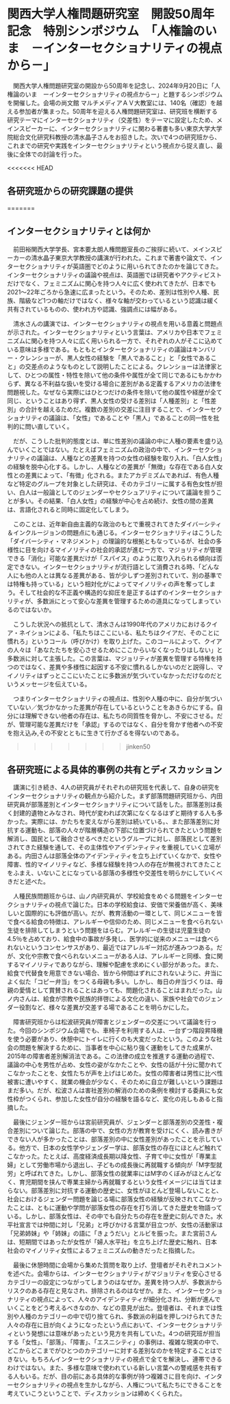 # 関西大学人権問題研究室　開設50周年記念　特別シンポジウム　「人権論のいま　－インターセクショナリティの視点から－」



　関西大学人権問題研究室の開設から50周年を記念し、2024年9月20日に「人権論のいま　ーインターセクショナリティの視点からー」と題するシンポジウムを開催した。会場の尚文館 マルチメディアＡＶ大教室には、140名（確認）を越える参加者が集まった。50周年を迎える人権問題研究室は、研究班を横断する研究テーマにインターセクショナリティ（交差性）をテーマに設定したため、メインスピーカーに、インターセクショナリティに関わる著書も多い東京大学大学院総合文化研究科教授の清水晶子さんをお招きした。次いで4つの研究班から、これまでの研究や実践をインターセクショナリティという視点から捉え直し、最後に全体での討論を行った。

<<<<<<< HEAD
## 各研究班からの研究課題の提供
=======


## インターセクショナリティとは何か

　前田裕関西大学学長、宮本要太朗人権問題室長のご挨拶に続いて、メインスピーカーの清水晶子東京大学教授の講演が行われた。これまで著書や論文で、インターセクショナリティが英語圏でどのように用いられてきたのかを論じてきた。インターセクショナリティの議論や視点は、英語圏では研究者やアクティビストだけでなく、フェミニズムに関心を持つ人々に広く使われてきたが、日本でも2021〜22年ごろから急速に広まったという。そのため、差別は性別や人種、民族、階級など1つの軸だけではなく、様々な軸が交わっているという認識は緩く共有されているものの、使われ方や認識、強調点には幅がある。

　清水さんの講演では、インターセクショナリティの視点を用いる意義と問題点が示された。インターセクショナリティという言葉は、アメリカや日本でフェミニズムに関心を持つ人々に広く用いられる一方で、それぞれの人がそこに込めている意味は多様である。もともとインターセクショナリティの議論はキンバリー・クレンショーが、黒人女性の経験を「黒人であること」と「女性であること」の交差点のようなものとして説明したことによる。クレンショーは法律家として、ひとつの属性・特性を除いて他の条件や属性が全て同じであるにもかかわらず、異なる不利益な扱いを受ける場合に差別がある定義するアメリカの法律を問題視した。なぜなら実際にはひとつだけの条件を除いて他の属性や経歴が全て同じ、ということはあり得ず、黒人女性の受ける差別は「人種差別」と「性差別」の合計を越えるためだ。複数の差別の交差に注目することで、インターセクショナリティの議論は、「女性」であることや「黒人」であることの同一性を批判的に問い直していく。

　だが、こうした批判的態度とは、単に性差別の議論の中に人種の要素を盛り込んでいくことではない。たとえばフェミニズムの政治の中で、インターセクショナリティの議論は、人種などの差異を持つの女性の経験を取り入れ、「白人女性」の経験を脱中心化する。しかし、人種などの差異が「無徴」な存在である白人女性との差異によって、「有徴」化される。またアカデミズムであれば、有色人種など特定のグループを対象とした研究は、そのカテゴリーに属する有色女性が担い、白人は一般論としてのジェンダーやセクシュアリティについて議論を担うことが多い。その結果、「白人女性」の経験が中心を占め続け、女性の間の差異は、言語化されると同時に固定化してしまう。

　このことは、近年新自由主義的な政治のもとで重視されてきたダイバーシティ＆インクルージョンの問題点にも通じる。インターセクショナリティはこうした「ダイバーシティ・マネジメント」の理論的な根拠ともなっているが、社会の多様性に目を向けるマイノリティの社会的承認が進む一方で、マジョリティが管理できる「消化」可能な差異だけが「スパイス」のように取り入れられる傾向は否定できない。インターセクショナリティが流行語として消費される時、「どんな人にも他の人とは異なる差異がある、皆が少しずつ差別されていて、別の基準では特権も持っている」という相対化がによってマイノリティの声を奪ってしまう。そして社会的な不正義や構造的な抑圧を是正するはずのインターセクショナリティが、多数派にとって安心な差異を管理するための道具になってしまっているのではないか。

　こうした状況への抵抗として、清水さんは1990年代のアメリカにおけるクイア・ネイションによる、「私たちはここにいる、私たちはクイアだ、そのことに慣れろ」というコール（呼びかけ）を取り上げた。このコールによって、クイアの人々は「あなたたちを安心させるためにここからいなくなったりはしない」と多数派に対して主張した。この言葉は、マジョリティが差異を管理する特権を持つのではなく、差異や多様性に起因する不安に慣れるしかないのだと説得し、マイノリティはずっとここにいたことに多数派が気づいていなかっただけなのだというメッセージを伝えている。

　つまりインターセクショナリティの視点は、性別や人種の中に、自分が気づいていない／気づかなかった差異が存在しているということをあきらかにする。自分には理解できない他者の存在は、私たちの同質性を脅かし、不安にさせる。だが、管理可能な差異だけを「承認」するのではなく、自分を脅かす他者への不安を抱え込み,その不安とともに生きて行かざるを得ないのである。
>>>>>>> jinken50



## 各研究班による具体的事例の共有とディスカッション

　講演に引き続き、4人の研究員がそれぞれの研究班を代表して、自身の研究をインターセクショナリティの観点から紹介した。まず部落問題研究班から、内田研究員が部落差別とインターセクショナリティについて話をした。部落差別は長く封建的遺物とみなされ、時代が変われば次第になくなるはずと期待する人も多かった。実際には、かたちを変えながら差別は続いている。、また部落差別に対抗する運動も、部落の人々が階層構造の下部に位置づけられてきたという問題を解消し、国民として融合させるべきだというグループに対し、部落民として差別されてきた経験を通して、その主体性やアイデンティティを重視していく立場がある。内田さんは部落全体のアイデンティティを立ち上げていくなかで、女性や障害、性的マイノリティなど、多様な経験を持つ人の存在が無視されてきたことをふまえ、いないことになっている部落の多様性や交差性を明らかにしていくべきだと述べた。

　人種民族問題班からは、山ノ内研究員が、学校給食をめぐる問題をインターセクショナリティの視点で論じた。日本の学校給食は、安価で栄養価が高く、美味しいと国際的にも評価が高い。だが、教育活動の一環として、同じメニューを皆で食べる給食の特徴は、アレルギーや信仰のため、同じメニューを食べられない生徒を排除してしまうという問題をはらむ。アレルギーの生徒は児童生徒の4.5％を占めており、給食中の事故が多発し、医学的に従来のメニューは食べられないというコンセンサスがあり、最近ではアレルギー対応が進みつつある。だが、文化や宗教で食べられないメニューがある人は、アレルギーと同様、食に関するマイノリティでありながら、理解や配慮を求めにくい部分があった。また、給食で代替食を用意できない場合、皆から仲間はずれにされないように、弁当によく似た「コピー弁当」をつくる母親も多い。しかし、毎日の弁当づくりは、母親の愛情として賞賛されることはあっても、問題化されることはまれだった。山ノ内さんは、給食が宗教や民族的拝啓による文化の違い、家族や社会でのジェンダー役割など、様々な差異が交差する場であることを明らかにした。

　障害研究班からは松波研究員が障害とジェンダーの交差について議論を行った。今回のシンポジウム会場でも、車椅子を利用する人は、一台ずつ階段昇降機を使う必要があり、休憩中にトイレに行くのも大変だったという。このような社会の問題を解決するために、当事者を中心に粘り強く運動をしてきた成果が、2015年の障害者差別解消法である。この法律の成立を推進する運動の過程で、議論の中心を男性が占め、女性の姿がなかたことや、女性の話が十分に聞かれてこなかったことを、女性たちが声を上げはじめた。女性の障害者は男性に比べ性被害に遭いやすく、就業の機会が少なく、そのために自立が難しいという課題はまだ多い。だが、松波さんは害社差別の解消のための条例を検討する委員にも女性枠がつくられ、参加した女性が自分の経験を語るなど、変化の兆しもあると指摘した。

　最後にジェンダー班からは宮前研究員が、ジェンダーと部落差別の交差性・複合差別について論じた。部落の中で、女性の方が教育を受けにくく、読み書きができない人が多かったことは、部落差別の中に女性差別があったことを示している。他方で、日本の女性学やジェンダー学は、部落女性の存在にほとんど触れてこなかった。たとえば、高度経済成長期以降女性、子育て中に女性が「専業主婦」として労働市場から退出し、子どもの成長後に再就職する傾向が「M字型就労」と呼ばれてきた。しかし、部落女性の就業率にはM字のくぼみがほとんどなく、育児期間を挟んで専業主婦から再就職するという女性イメージには当てはまらない。部落差別に対抗する運動の歴史に、女性がほとんど登場しないことと、社会におけるジェンダー問題を論じる場に部落女性の経験が反映されてこなかったことは、ともに運動や学問が部落女性の存在を打ち消してきた歴史を物語っている。しかし、部落女性は、その中でも自分たちの存在を歴史に刻んできた。水平社宣言では仲間に対し「兄弟」と呼びかける言葉が目立つが、女性の活動家は「兄弟姉妹」や「姉妹」の語に「きょうだい」とルビを振った。また宮前さんは、短期間ではあったが女性が「婦人水平社」を立ち上げた歴史に触れ、日本社会のマイノリティ女性によるフェミニズムの動きだったと指摘した。

　最後に休憩時間に会場から集めた質問を取り上げ、登壇者がそれぞれコメントを述べた。会場からは、インターセクショナリティがマジョリティを安心させるカテゴリーの設定につながってしまうのはなぜか。差異を持つ人が、多数派からリスクのある存在と見なされ、排除されるのはなぜか。また、インターセクショナリティの視点によって、人々のアイデンティティが細分化され、分断が進んでいくことをどう考えるべきなのか、などの意見が出た。登壇者は、それまでは性別や人種のカテゴリーの中で切り捨てられ、多数派の利益を押しつけられてきた人々の存在に目が向くようになったという点において、インターセクショナリティという発想には意味があったという見方を共有していた。4つの研究班が担当する「女性」、「部落」、「障害」、「エスニシティ」の事例は、複雑な現実の中で、どこからどこまでがひとつのカテゴリーに対する差別なのかを特定することはできない。もちろんインターセクショナリティの視点で全てを解決し、連帯できるわけではない。また、多様な意味で使われている新しい言葉への警戒感を共有する人もいる。だが、目の前にある具体的な事例が持つ複雑さに目を向け、インターセクショナリティの視点を生かしながら、人権について私たちにできることを考えていこうということで、ディスカッションは締めくくられた。



　

